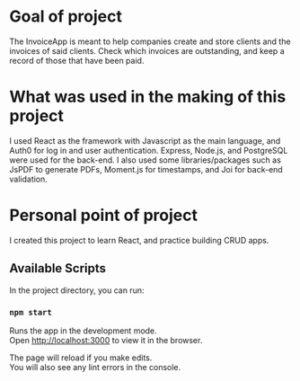 # Goal of project

The InvoiceApp is meant to help companies create and store clients and the invoices of said clients. Check which invoices are outstanding, and keep a record of those that have been paid. 

# What was used in the making of this project
I used React as the framework with Javascript as the main language, and Auth0 for log in and user authentication. Express, Node.js, and PostgreSQL were used for the back-end. I also used some libraries/packages such as JsPDF to generate PDFs, Moment.js for timestamps, and Joi for back-end validation.

# Personal point of project

I created this project to learn React, and practice building CRUD apps.

## Available Scripts

In the project directory, you can run:

### `npm start`

Runs the app in the development mode.\
Open [http://localhost:3000](http://localhost:3000) to view it in the browser.

The page will reload if you make edits.\
You will also see any lint errors in the console.



